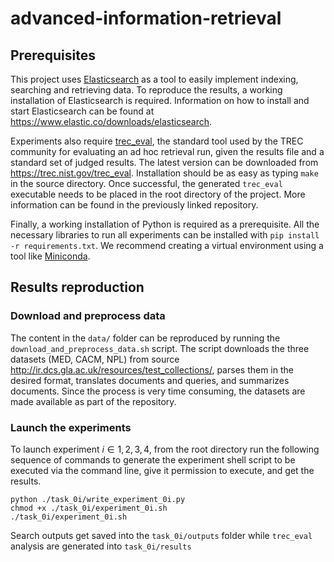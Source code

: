 # advanced-information-retrieval

## Prerequisites
This project uses [Elasticsearch](https://www.elastic.co/) as a tool to easily implement indexing, searching and retrieving data. To reproduce the results, a working installation of Elasticsearch is required. Information on how to install and start Elasticsearch can be found at https://www.elastic.co/downloads/elasticsearch.

Experiments also require [trec_eval](https://github.com/usnistgov/trec_eval), the standard tool used by the TREC community for evaluating an ad hoc retrieval run, given the results file and a standard set of judged results. The latest version can be downloaded from https://trec.nist.gov/trec_eval. Installation should be as easy as typing `make` in the source directory. Once successful, the generated `trec_eval` executable needs to be placed in the root directory of the project. More information can be found in the previously linked repository.

Finally, a working installation of Python is required as a prerequisite. All the necessary libraries to run all experiments can be installed with `pip install -r requirements.txt`. We recommend creating a virtual environment using a tool like [Miniconda](https://docs.conda.io/en/latest/miniconda.html).

## Results reproduction

### Download and preprocess data
The content in the `data/` folder can be reproduced by running the `download_and_preprocess_data.sh` script. The script downloads the three datasets (MED, CACM, NPL) from source http://ir.dcs.gla.ac.uk/resources/test_collections/, parses them in the desired format, translates documents and queries, and summarizes documents. Since the process is very time consuming, the datasets are made available as part of the repository.

### Launch the experiments
To launch experiment $i \in {1,2,3,4}$, from the root directory run the following sequence of commands to generate the experiment shell script to be executed via the command line, give it permission to execute, and get the results.
```
python ./task_0i/write_experiment_0i.py
chmod +x ./task_0i/experiment_0i.sh
./task_0i/experiment_0i.sh
```
Search outputs get saved into the `task_0i/outputs` folder while `trec_eval` analysis are generated into `task_0i/results`